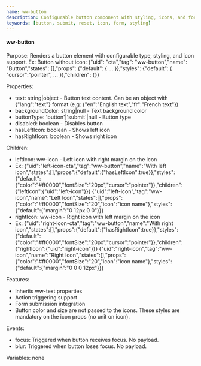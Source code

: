 ```yaml
---
name: ww-button
description: Configurable button component with styling, icons, and form submission capabilities.
keywords: [button, submit, reset, icon, form, styling]
---
```


#### ww-button

Purpose: Renders a button element with configurable type, styling, and icon support.
Ex: Button without icon: {"uid": "cta","tag": "ww-button","name": "Button","states": [],"props": {"default": { ... }},"styles": {"default": { "cursor":"pointer", ... }},"children": {}}

Properties:
- text: string|object - Button text content. Can be an object with {"lang":"text"} format (e.g: {"en":"English text","fr":"French text"})
- backgroundColor: string|null - Text background color
- buttonType: 'button'|'submit'|null - Button type
- disabled: boolean - Disables button
- hasLeftIcon: boolean - Shows left icon
- hasRightIcon: boolean - Shows right icon

Children:
- leftIcon: ww-icon - Left icon with right margin on the icon
- Ex:
  <elements>
  {"uid":"left-icon-cta","tag":"ww-button","name":"With left icon","states":[],"props":{"default":{"hasLeftIcon":true}},"styles":{"default":{"color":"#ff0000","fontSize":"20px","cursor":"pointer"}},"children":{"leftIcon":{"uid":"left-icon"}}}
  {"uid":"left-icon","tag":"ww-icon","name":"Left Icon","states":[],"props":{"color":"#ff0000","fontSize":"20","icon":"icon name"},"styles":{"default":{"margin":"0 12px 0 0"}}}
  </elements>
- rightIcon: ww-icon - Right icon with left margin on the icon
- Ex: 
  <elements>
  {"uid":"right-icon-cta","tag":"ww-button","name":"With right icon","states":[],"props":{"default":{"hasRightIcon":true}},"styles":{"default":{"color":"#ff0000","fontSize":"20px","cursor":"pointer"}},"children":{"rightIcon":{"uid":"right-icon"}}}
  {"uid":"right-icon","tag":"ww-icon","name":"Right Icon","states":[],"props":{"color":"#ff0000","fontSize":"20","icon":"icon name"},"styles":{"default":{"margin":"0 0 0 12px"}}}
  </elements>

Features:
- Inherits ww-text properties
- Action triggering support
- Form submission integration
- Button color and size are not passed to the icons. These styles are mandatory on the icon props (no unit on icon).

Events:
- focus: Triggered when button receives focus. No payload.
- blur: Triggered when button loses focus. No payload.

Variables: none
